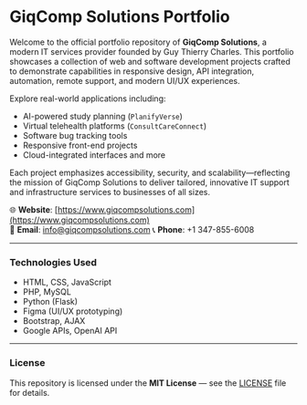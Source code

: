 # GiqComp Solutions Portfolio

Welcome to the official portfolio repository of **GiqComp Solutions**, a modern IT services provider founded by Guy Thierry Charles. This portfolio showcases a collection of web and software development projects crafted to demonstrate capabilities in responsive design, API integration, automation, remote support, and modern UI/UX experiences.

Explore real-world applications including:
- AI-powered study planning (`PlanifyVerse`)
- Virtual telehealth platforms (`ConsultCareConnect`)
- Software bug tracking tools
- Responsive front-end projects
- Cloud-integrated interfaces and more

Each project emphasizes accessibility, security, and scalability—reflecting the mission of GiqComp Solutions to deliver tailored, innovative IT support and infrastructure services to businesses of all sizes.

🌐 **Website**: [https://www.giqcompsolutions.com](https://www.giqcompsolutions.com)  
📧 **Email**: info@giqcompsolutions.com 
📞 **Phone**: +1 347-855-6008

---

### Technologies Used
- HTML, CSS, JavaScript
- PHP, MySQL
- Python (Flask)
- Figma (UI/UX prototyping)
- Bootstrap, AJAX
- Google APIs, OpenAI API

---

### License
This repository is licensed under the **MIT License** — see the [LICENSE](LICENSE) file for details.

